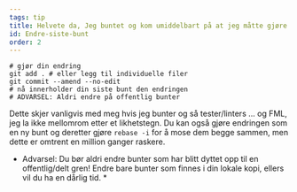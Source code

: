 ```yaml
---
tags: tip
title: Helvete da, Jeg buntet og kom umiddelbart på at jeg måtte gjøre en liten endring! 
id: Endre-siste-bunt
order: 2
---
```


```git
# gjør din endring
git add . # eller legg til individuelle filer
git commit --amend --no-edit
# nå innerholder din siste bunt den endringen
# ADVARSEL: Aldri endre på offentlig bunter
```

Dette skjer vanligvis med meg hvis jeg bunter og så tester/linters ... og FML, jeg la ikke mellomrom etter et likhetstegn. Du kan også gjøre endringen som en ny bunt og deretter gjøre `rebase -i` for å mose dem begge sammen, men dette er omtrent en million ganger raskere. 

* Advarsel: Du bør aldri endre bunter som har blitt dyttet opp til en offentlig/delt gren! Endre bare bunter som finnes i din lokale kopi, ellers vil du ha en dårlig tid. * 
